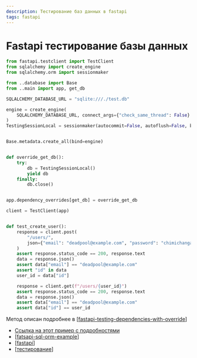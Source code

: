 ```yaml
---
description: Тестирование баз данных в fastapi
tags: fastapi
---
```

# Fastapi тестирование базы данных

```python
from fastapi.testclient import TestClient
from sqlalchemy import create_engine
from sqlalchemy.orm import sessionmaker

from ..database import Base
from ..main import app, get_db

SQLALCHEMY_DATABASE_URL = "sqlite:///./test.db"

engine = create_engine(
    SQLALCHEMY_DATABASE_URL, connect_args={"check_same_thread": False}
)
TestingSessionLocal = sessionmaker(autocommit=False, autoflush=False, bind=engine)


Base.metadata.create_all(bind=engine)


def override_get_db():
    try:
        db = TestingSessionLocal()
        yield db
    finally:
        db.close()


app.dependency_overrides[get_db] = override_get_db

client = TestClient(app)


def test_create_user():
    response = client.post(
        "/users/",
        json={"email": "deadpool@example.com", "password": "chimichangas4life"},
    )
    assert response.status_code == 200, response.text
    data = response.json()
    assert data["email"] == "deadpool@example.com"
    assert "id" in data
    user_id = data["id"]

    response = client.get(f"/users/{user_id}")
    assert response.status_code == 200, response.text
    data = response.json()
    assert data["email"] == "deadpool@example.com"
    assert data["id"] == user_id
```

Метод описан подробнее в [[fastapi-testing-dependencies-with-override]]

- [Ссылка на этот пример с подробностями](https://fastapi.tiangolo.com/advanced/testing-database/)
- [[fatsapi-sql-orm-example]]
- [[fastapi]]
- [[тестирование]]

[//begin]: # "Autogenerated link references for markdown compatibility"
[fastapi-testing-dependencies-with-override]: fastapi-testing-dependencies-with-override "Fastapi testing dependencies with owerride"
[fatsapi-sql-orm-example]: fatsapi-sql-orm-example "Fatsapi sql orm example"
[fastapi]: fastapi "Fastapi"
[тестирование]: ../lists/тестирование "Основные принципы тестровния"
[//end]: # "Autogenerated link references"